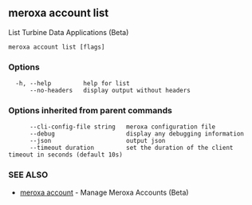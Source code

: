 ## meroxa account list

List Turbine Data Applications (Beta)

```
meroxa account list [flags]
```

### Options

```
  -h, --help         help for list
      --no-headers   display output without headers
```

### Options inherited from parent commands

```
      --cli-config-file string   meroxa configuration file
      --debug                    display any debugging information
      --json                     output json
      --timeout duration         set the duration of the client timeout in seconds (default 10s)
```

### SEE ALSO

* [meroxa account](meroxa_account.md)	 - Manage Meroxa Accounts (Beta)

